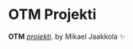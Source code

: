 # OTM Projekti
**OTM** [*projekti*](https://github.com/magael/otm-harjoitustyo).
by Mikael Jaakkola :sparkles:
